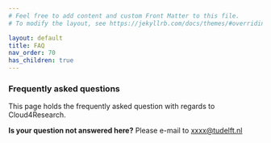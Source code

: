 ```yaml
---
# Feel free to add content and custom Front Matter to this file.
# To modify the layout, see https://jekyllrb.com/docs/themes/#overriding-theme-defaults

layout: default
title: FAQ
nav_order: 70
has_children: true
---
```

### Frequently asked questions

This page holds the frequently asked question with regards to Cloud4Research.

**Is your question not answered here?** Please e-mail to <xxxx@tudelft.nl>
